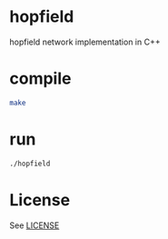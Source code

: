 # hopfield
hopfield network implementation in C++

# compile
```bash
make
```

# run
```bash
./hopfield
```

# License
See [LICENSE](LICENSE)
